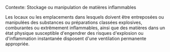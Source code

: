 Contexte: Stockage ou manipulation de matières inflammables

Les locaux ou les emplacements dans lesquels doivent être entreposées ou manipulées des substances ou préparations classées explosives, comburantes ou extrêmement inflammables, ainsi que des matières dans un état physique susceptible d'engendrer des risques d'explosion ou d'inflammation instantanée disposent d'une ventilation permanente appropriée.